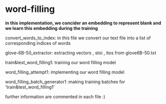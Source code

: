 # word-filling

**in this implementation, we concider an embedding to represent blank and we learn this embedding during the training**

convert_words_to_index: in this file we convert our text file into a list of corresponding indices of words

glove-6B-50_extractor: extracting vectors , stoi , itos from glove6B-50.txt

train&test_word_filling1: training our word filling model

word_filling_attempt1: implementing our word filling model

word_filling_batch_generator1 :making training batches for 'train&test_word_filling1'

further information are commented in each file :)
